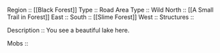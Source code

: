 Region :: [[Black Forest]]
Type :: Road
Area Type :: Wild
North :: [[A Small Trail in Forest]]
East :: 
South :: [[Slime Forest]]
West :: 
Structures ::

Description :: You see a beautiful lake here.

Mobs :: 